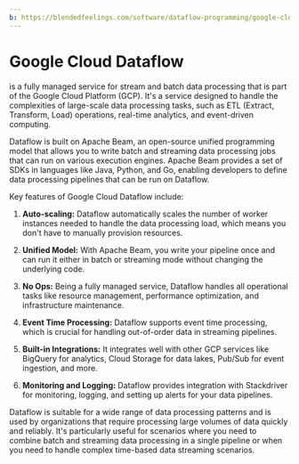 ```yaml
---
b: https://blendedfeelings.com/software/dataflow-programming/google-cloud-dataflow.md
---
```


# Google Cloud Dataflow 
is a fully managed service for stream and batch data processing that is part of the Google Cloud Platform (GCP). It's a service designed to handle the complexities of large-scale data processing tasks, such as ETL (Extract, Transform, Load) operations, real-time analytics, and event-driven computing.

Dataflow is built on Apache Beam, an open-source unified programming model that allows you to write batch and streaming data processing jobs that can run on various execution engines. Apache Beam provides a set of SDKs in languages like Java, Python, and Go, enabling developers to define data processing pipelines that can be run on Dataflow.

Key features of Google Cloud Dataflow include:

1. **Auto-scaling:** Dataflow automatically scales the number of worker instances needed to handle the data processing load, which means you don't have to manually provision resources.

2. **Unified Model:** With Apache Beam, you write your pipeline once and can run it either in batch or streaming mode without changing the underlying code.

3. **No Ops:** Being a fully managed service, Dataflow handles all operational tasks like resource management, performance optimization, and infrastructure maintenance.

4. **Event Time Processing:** Dataflow supports event time processing, which is crucial for handling out-of-order data in streaming pipelines.

5. **Built-in Integrations:** It integrates well with other GCP services like BigQuery for analytics, Cloud Storage for data lakes, Pub/Sub for event ingestion, and more.

6. **Monitoring and Logging:** Dataflow provides integration with Stackdriver for monitoring, logging, and setting up alerts for your data pipelines.

Dataflow is suitable for a wide range of data processing patterns and is used by organizations that require processing large volumes of data quickly and reliably. It's particularly useful for scenarios where you need to combine batch and streaming data processing in a single pipeline or when you need to handle complex time-based data streaming scenarios.